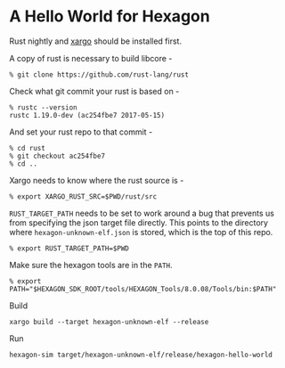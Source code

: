 # A Hello World for Hexagon

Rust nightly and [xargo](https://github.com/japaric/xargo) should be installed first.

A copy of rust is necessary to build libcore -

```
% git clone https://github.com/rust-lang/rust
```

Check what git commit your rust is based on -

```
% rustc --version
rustc 1.19.0-dev (ac254fbe7 2017-05-15)
```

And set your rust repo to that commit -
```
% cd rust
% git checkout ac254fbe7
% cd ..
```

Xargo needs to know where the rust source is -
```
% export XARGO_RUST_SRC=$PWD/rust/src
```

`RUST_TARGET_PATH` needs to be set to work around a bug that prevents us from specifying the json target file directly. This points to the directory where `hexagon-unknown-elf.json` is stored, which is the top of this repo.

```
% export RUST_TARGET_PATH=$PWD
```

Make sure the hexagon tools are in the `PATH`.
```
% export PATH="$HEXAGON_SDK_ROOT/tools/HEXAGON_Tools/8.0.08/Tools/bin:$PATH"
```

Build
```
xargo build --target hexagon-unknown-elf --release
```

Run
```
hexagon-sim target/hexagon-unknown-elf/release/hexagon-hello-world
```
